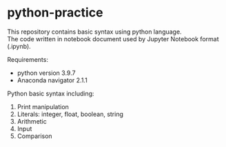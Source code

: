 # python-practice
This repository contains basic syntax using python language.<br/>The code written in notebook document used by Jupyter Notebook format (.ipynb).

Requirements:
- python version 3.9.7 
- Anaconda navigator 2.1.1

Python basic syntax including:
1. Print manipulation
2. Literals: integer, float, boolean, string
3. Arithmetic
4. Input
5. Comparison

